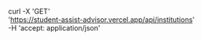 curl -X 'GET' \
'https://student-assist-advisor.vercel.app/api/institutions' \
-H 'accept: application/json'
